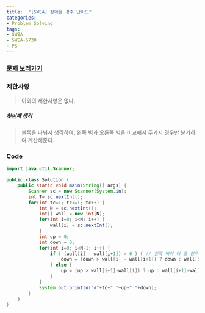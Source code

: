 ```yaml
---
title:  "[SWEA] 장애물 경주 난이도"
categories:
- Problem_Solving
tags:
- SWEA
- SWEA-6730
- PS
---
```




### [문제 보러가기]( https://swexpertacademy.com/main/code/problem/problemDetail.do?contestProbId=AWefy5x65PoDFAUh&categoryId=AWefy5x65PoDFAUh&categoryType=CODE )



### 제한사항

> 이외의 제한사항은 없다.

##### 첫번째 생각

> 블록을 나눠서 생각하여, 왼쪽 벽과 오른쪽 벽을 비교해서 두가지 경우만 분기하여 계산해준다.



### Code

```java
import java.util.Scanner;

public class Solution {
	public static void main(String[] args) {
		Scanner sc = new Scanner(System.in);
		int T= sc.nextInt();
		for(int tc=1; tc<=T; tc++) {
			int N = sc.nextInt();
			int[] wall = new int[N];
			for(int i=0; i<N; i++) {
				wall[i] = sc.nextInt();
			}
			int up = 0;
			int down = 0;
			for(int i=0; i<N-1; i++) {
				if ( (wall[i] - wall[i+1]) > 0 ) { // 왼쪽 벽이 더 클 경우
					down = (down > wall[i] - wall[i+1]) ? down : wall[i]-wall[i+1];
				} else {
					up = (up > wall[i+1]-wall[i]) ? up : wall[i+1]-wall[i];
				}
			}
			System.out.println("#"+tc+" "+up+" "+down);
		}
	}
}
```

